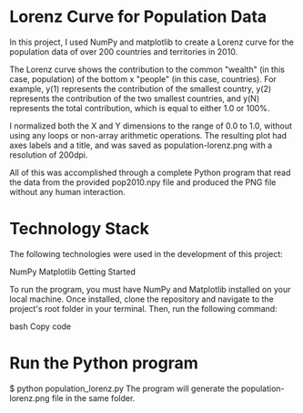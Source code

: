 # Lorenz Curve for Population Data
In this project, I used NumPy and matplotlib to create a Lorenz curve for the population data of over 200 countries and territories in 2010.

The Lorenz curve shows the contribution to the common "wealth" (in this case, population) of the bottom x "people" (in this case, countries). For example, y(1) represents the contribution of the smallest country, y(2) represents the contribution of the two smallest countries, and y(N) represents the total contribution, which is equal to either 1.0 or 100%.

I normalized both the X and Y dimensions to the range of 0.0 to 1.0, without using any loops or non-array arithmetic operations. The resulting plot had axes labels and a title, and was saved as population-lorenz.png with a resolution of 200dpi.

All of this was accomplished through a complete Python program that read the data from the provided pop2010.npy file and produced the PNG file without any human interaction.

# Technology Stack
The following technologies were used in the development of this project:

NumPy
Matplotlib
Getting Started

To run the program, you must have NumPy and Matplotlib installed on your local machine. Once installed, clone the repository and navigate to the project's root folder in your terminal. Then, run the following command:

bash
Copy code
# Run the Python program
$ python population_lorenz.py
The program will generate the population-lorenz.png file in the same folder.




